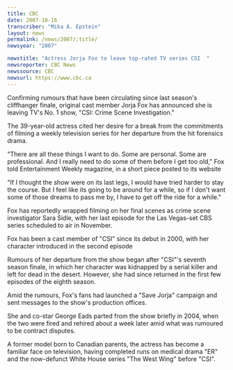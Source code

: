 ```yaml
---
title: CBC
date: 2007-10-16
transcriber: "Mika A. Epstein"
layout: news
permalink: /news/2007/:title/
newsyear: "2007"

newstitle: "Actress Jorja Fox to leave top-rated TV series CSI  "
newsreporter: CBC News
newssource: CBC
newsurl: https://www.cbc.ca
---
```


Confirming rumours that have been circulating since last season's cliffhanger finale, original cast member Jorja Fox has announced she is leaving TV's No. 1 show, "CSI: Crime Scene Investigation."

The 39-year-old actress cited her desire for a break from the commitments of filming a weekly television series for her departure from the hit forensics drama.

"There are all these things I want to do. Some are personal. Some are professional. And I really need to do some of them before I get too old," Fox told Entertainment Weekly magazine, in a short piece posted to its website

"If I thought the show were on its last legs, I would have tried harder to stay the course. But I feel like its going to be around for a while, so if I don't want some of those dreams to pass me by, I have to get off the ride for a while."

Fox has reportedly wrapped filming on her final scenes as crime scene investigator Sara Sidle, with her last episode for the Las Vegas-set CBS series scheduled to air in November.

Fox has been a cast member of "CSI" since its debut in 2000, with her character introduced in the second episode

Rumours of her departure from the show began after "CSI"'s seventh season finale, in which her character was kidnapped by a serial killer and left for dead in the desert. However, she had since returned in the first few episodes of the eighth season.

Amid the rumours, Fox's fans had launched a "Save Jorja" campaign and sent messages to the show's production offices.

She and co-star George Eads parted from the show briefly in 2004, when the two were fired and rehired about a week later amid what was rumoured to be contract disputes.

A former model born to Canadian parents, the actress has become a familiar face on television, having completed runs on medical drama "ER" and the now-defunct White House series "The West Wing" before "CSI".
